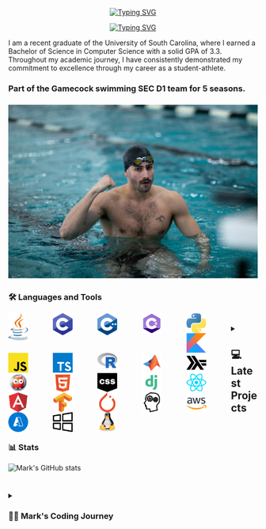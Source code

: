 <div align="center">
  <p>
    <a href="https://git.io/typing-svg"><img src="https://readme-typing-svg.demolab.com?font=Fira+Code&size=30&pause=1000&color=F70C0E&center=true&repeat=false&random=false&width=435&lines=Mark+Shperkin" alt="Typing SVG" /></a>
  </p>
  
  <p>
<a href="https://git.io/typing-svg"><img src="https://readme-typing-svg.demolab.com?font=Fira+Code&pause=1000&color=F70000&center=true&random=false&width=435&lines=Student-Athlete;Computer+Science;Passionate+developer+from+Israel" alt="Typing SVG" /></a>
  </p>
</div>

I am a recent graduate of the University of South Carolina, where I earned a Bachelor of Science in Computer Science with a solid GPA of 3.3. Throughout my academic journey, I have consistently demonstrated my commitment to excellence through my career as a student-athlete.

<h3>Part of the Gamecock swimming SEC D1 team for 5 seasons.<h3>

<div id="header" align="center">
<img src="swimming.jpg" width="900"/>
</div>

### :hammer_and_wrench: Languages and Tools

<img align="left" alt="Java" width="40px" style="padding-right:50px;" src="/icons/java-programming-language-icon.svg"/>
<img align="left" alt="C" width="40px" style="padding-right:50px;" src="/icons/c-program-icon.svg" />
<img align="left" alt="C++" width="40px" style="padding-right:50px;" src="/icons/c-plus-plus-programming-language-icon.svg" />
<img align="left" alt="C#" width="40px" style="padding-right:50px;" src="/icons/c-sharp-programming-language-icon.svg" />
<img align="left" alt="Python" width="40px" style="padding-right:50px;" src="/icons/python-programming-language-icon.svg" />
<img align="left" alt="Kotlin" width="40px" style="padding-right:50px;" src="/icons/kotlin-programming-language-icon.svg" />
<img align="left" alt="JavaScript" width="40px" style="padding-right:50px;" src="/icons/javascript-programming-language-icon.svg" />
<img align="left" alt="TypeScript" width="40px" style="padding-right:50px;" src="/icons/typescript-programming-language-icon.svg" />
<img align="left" alt="R" width="40px" style="padding-right:50px;" src="/icons/r-programming-language-icon.svg" />
<img align="left" alt="MATLAB" width="40px" style="padding-right:50px;" src="/icons/matlab-svgrepo-com.svg" />
<img align="left" alt="Haskell" width="40px" style="padding-right:50px;" src="/icons/haskell-svgrepo-com.svg" />
<img align="left" alt="Prolog" width="40px" style="padding-right:50px;" src="/icons/prolog-svgrepo-com (1).svg" />
<img align="left" alt="HTML" width="40px" style="padding-right:50px;" src="/icons/html-5-svgrepo-com.svg" />
<img align="left" alt="CSS" width="40px" style="padding-right:50px;" src="/icons/css-svgrepo-com.svg" />
<img align="left" alt="Django" width="40px" style="padding-right:50px;" src="/icons/django-svgrepo-com.svg" />
<img align="left" alt="React" width="40px" style="padding-right:50px;" src="/icons//react-svgrepo-com.svg" />
<img align="left" alt="Angular" width="40px" style="padding-right:50px;" src="/icons/angular-icon-svgrepo-com.svg" />
<img align="left" alt="TensorFlow" width="40px" style="padding-right:50px;" src="/icons/tensorflow-svgrepo-com.svg" />
<img align="left" alt="PyTorch" width="40px" style="padding-right:50px;" src="/icons/pytorch-svgrepo-com.svg" />
<img align="left" alt="NLP" width="40px" style="padding-right:50px;" src="/icons/nlp-neurolinguistic-programation-svgrepo-com.svg" />
<img align="left" alt="AWS" width="40px" style="padding-right:50px;" src="/icons/aws-svgrepo-com.svg" />
<img align="left" alt="Azure" width="40px" style="padding-right:50px;" src="/icons/azure-v2-svgrepo-com.svg" />
<img align="left" alt="Windows" width="40px" style="padding-right:50px;" src="/icons/windows-svgrepo-com.svg" />
<img align="left" alt="Linux" width="40px" style="padding-right:50px;" src="/icons/linux-tux-svgrepo-com.svg" />

#

#

<!-- BEGIN PROJECTS-CARDS -->

<details> 
  <summary><h2></>💻 Latest Projects</h2></summary>

  <h3>Connect Four AI Agent</h3>
  <p align="left">
    AI agent that plays the Connect Four game using a minimax algorithm with alpha-beta pruning.
  </p>
  <p align="left">
    <a href="https://github.com/markshperkin/Game-AI">View Project</a>
  </p>
  
#

  <h3>Backgammon AI Agent</h3>
  <p align="left">
    Rule-based chatbot integrated with an AI agent that plays backgammon using the MinMax search method.
  </p>
  <p align="left">
    <em>This project is still in progress.</em>
  </p>
  <p align="left">
    <a href="https://github.com/markshperkin/CSCE580-MarkShperkin-repo">View Project</a>
  </p>

#

  <h3>Android Applications</h3>
  <ul>
    <li>
      <strong><a href="https://github.com/markshperkin/location">Location:</a></strong> Mobile application designed to retrieve user location and display it on a Google Map interface using Google Maps API key.
    </li>
    <li>
      <strong><a href="https://github.com/markshperkin/CameraXApp">CameraXApp:</a></strong> Mobile application enabling users to capture photos and videos, with additional photo editing capabilities.
    </li>
    <li>
      <strong><a href="https://github.com/markshperkin/MiniPaint">MiniPaint:</a></strong> Mobile application allowing users to express creativity through drawing, equipped with diverse drawing tools.
    </li>
    <li>
      <strong><a href="https://github.com/markshperkin/Sensor-Game-Application">Sensor-Game-Application:</a></strong> Mobile application offering users an engaging gaming experience utilizing the device's built-in sensors.
    </li>
  </ul>

#

  <a href="https://github.com/markshperkin?tab=repositories"><img alt="All Repositories" title="All Repositories" src="https://custom-icon-badges.demolab.com/badge/-Click%20Here%20For%20All%20My%20Repos-1F222E?style=for-the-badge&logoColor=white&logo=repo"/></a>
</details>

<!-- END PROJECTS-CARDS -->




#

### 📊 Stats

![Mark's GitHub stats](https://github-readme-stats.vercel.app/api?username=markshperkin&show_icons=true&theme=gruvbox)

<!-- ![GitHub Streak](https://streak-stats.demolab.com?user=ForrestKnight&theme=gruvbox&border_radius=4.5) -->

#

<details>
 <summary><h3>👨‍💻 Mark's Coding Journey</h3></summary>
<h2>Blossoming Passion and the Thrill of the Challenge:</h2>

My passion for coding blossomed at the University of South Carolina, where I was constantly challenged and inspired by a supportive community. One of the most rewarding aspects of my coding journey has been the immense satisfaction that comes from solving coding problems. It is about cracking a complex puzzle or finally reaching the summit after a challenging climb. The initial frustration of grappling with a problem, followed by the "aha!" moment when the solution clicks into place, is a uniquely exhilarating experience.

<h2>Fueled by Accomplishment:</h2>

This sense of accomplishment fuels my motivation to tackle even more intricate challenges. It's a continuous learning process, where every solved problem opens the door to new possibilities and ignites a desire to explore further. The joy of problem-solving is what truly fuels my passion for coding and propels me forward on this exciting journey.

<h2>Embracing the Real World:</h2>

Graduation marks a transition from the structured learning environment to the dynamic world of professional development. While the curriculum and specific problem sets may change, the thrill of problem-solving and the satisfaction it brings remain constant. I'm eager to test my skills in real-world scenarios, tackling complex problems that impact businesses and communities. The prospect of collaborating with experienced developers and contributing solutions that address tangible challenges is incredibly exciting. I'm confident that the foundation I built at USC, coupled with the continuous learning spirit fostered by the coding community, will equip me to navigate these new challenges and experience the profound satisfaction that comes with making a real-world impact through code.

  

